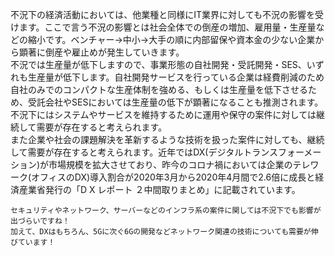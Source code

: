不況下の経済活動においては、他業種と同様にIT業界に対しても不況の影響を受けます。ここで言う不況の影響とは社会全体での倒産の増加、雇用量・生産量などの縮小です。ベンチャー→中小→大手の順に内部留保や資本金の少ない企業から顕著に倒産や雇止めが発生していきます。</br>
不況では生産量が低下しますので、事業形態の自社開発・受託開発・SES、いずれも生産量が低下します。自社開発サービスを行っている企業は経費削減のため自社のみでのコンパクトな生産体制を強める、もしくは生産量を低下させるため、受託会社やSESにおいては生産量の低下が顕著になることも推測されます。</br>
不況下にはシステムやサービスを維持するために運用や保守の案件に対しては継続して需要が存在すると考えられます。</br>
また企業や社会の課題解決を革新するような技術を扱った案件に対しても、継続して需要が存在すると考えられます。近年ではDX(デジタルトランスフォーメーション)が市場規模を拡大させており、昨今のコロナ禍においては企業のテレワーク(オフィスのDX)導入割合が2020年3月から2020年4月間で2.6倍に成長と経済産業省発行の「D X レポート ２中間取りまとめ」に記載されています。
```
セキュリティやネットワーク、サーバーなどのインフラ系の案件に関しては不況下でも影響が出づらいですね！
加えて、DXはもちろん、5Gに次ぐ6Gの開発などネットワーク関連の技術についても需要が伸びています！
```

